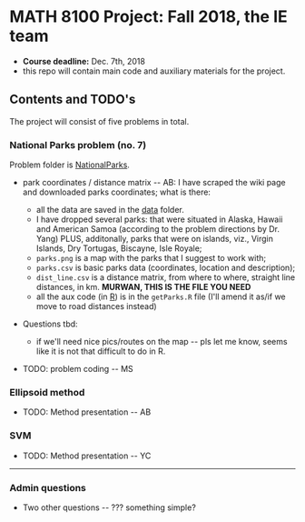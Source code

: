 # MATH 8100 Project: Fall 2018, the IE team
- **Course deadline:** Dec. 7th, 2018
- this repo will contain main code and auxiliary materials for the project.

## Contents and TODO's

The project will consist of five problems in total.

### National Parks problem (no. 7)
Problem folder is [NationalParks](./NationalParks/).
- park coordinates / distance matrix -- AB: I have scraped the wiki page and downloaded parks coordinates; what is there:
	+ all the data are saved in the [data](./NationalParks/data) folder.
	+ I have dropped several parks: that were situated in Alaska, Hawaii and American Samoa (according to the problem directions by Dr. Yang) PLUS, additonally, parks that were on islands, viz., Virgin Islands, Dry Tortugas, Biscayne, Isle Royale;
	+ `parks.png` is a map with the parks that I suggest to work with;
	+ `parks.csv` is basic parks data (coordinates, location and description);
	+ `dist_line.csv` is a distance matrix, from where to where, straight line distances, in km. **MURWAN, THIS IS THE FILE YOU NEED** 
	+ all the aux code (in [R](https://www.r-project.org/)) is in the `getParks.R` file (I'll amend it as/if we move to road distances instead) 
- Questions tbd:
	+ if we'll need nice pics/routes on the map -- pls let me know, seems like it is not that difficult to do in R.

- TODO: problem coding -- MS

### Ellipsoid method
- TODO: Method presentation -- AB

### SVM
- TODO: Method presentation -- YC

--------

### Admin questions
- Two other questions -- ??? something simple?
